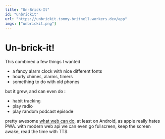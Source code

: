 ```yaml
---
title: "Un-Brick-It"
id: "unbrickit"
url: "https://unbrickit.tommy-britnell.workers.dev/app"
imgs: ["unbrickit.png"]
---
```


# Un-brick-it!

This combined a few things I wanted
- a fancy alarm clock with nice different fonts
- hourly chimes, alarms, timers
- something to do with old phones

but it grew, and can even do : 
- habit tracking
- play radio
- play random podcast episode

pretty awesome [what web can do](https://whatwebcando.today/), at least on Android, as apple really hates PWA.
with modern web api we can even go fullscreen, keep the screen awake, read the time with TTS